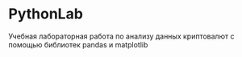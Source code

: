 # PythonLab

Учебная лабораторная работа по анализу данных криптовалют с помощью библиотек pandas и matplotlib
